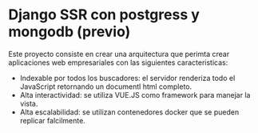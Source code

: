 
# Django SSR con postgress y mongodb (previo)

Este proyecto consiste en crear una arquitectura que perimta crear aplicaciones web empresariales con las siguientes
caracteristicas:

- Indexable por todos los buscadores: el servidor renderiza todo el JavaScript retornando un documentl html completo.
- Alta interactividad: se utiliza VUE.JS como framework para manejar la vista.
- Alta escalabilidad: se utilizan contenedores docker que se pueden replicar falcilmente.
